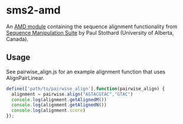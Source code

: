 # sms2-amd

An [AMD module](http://wiki.commonjs.org/wiki/Modules/AsynchronousDefinition) containing the sequence alignment functionality from [Sequence Manipulation Suite](http://www.bioinformatics.org/sms2/) by Paul Stothard (University of Alberta, Canada).

## Usage

See pairwise\_align.js for an example alignment function that uses AlignPairLinear.

```javascript
define(['path/to/pairwise_align'],function(pairwise_align) {
  alignment = pairwise.align("AGTACGTAC","GTAC")
  console.log(alignment.getAlignedM())
  console.log(alignment.getAlignedN())
  console.log(alignment.score)
});
```

